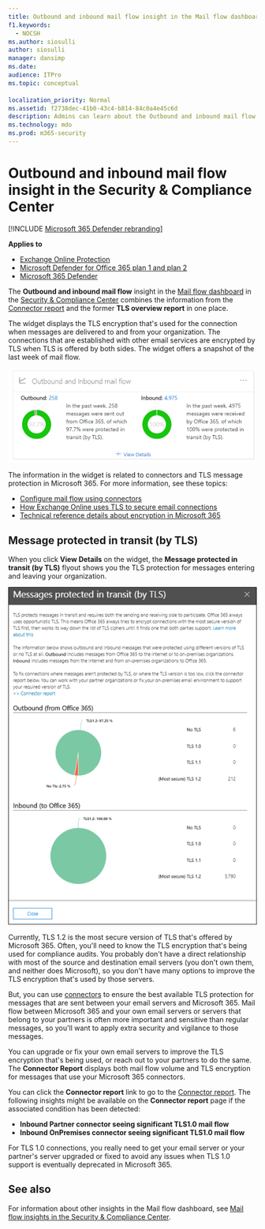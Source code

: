 ```yaml
---
title: Outbound and inbound mail flow insight in the Mail flow dashboard
f1.keywords: 
  - NOCSH
ms.author: siosulli
author: siosulli
manager: dansimp
ms.date: 
audience: ITPro
ms.topic: conceptual

localization_priority: Normal
ms.assetid: f2738dec-41b0-43c4-b814-84c0a4e45c6d
description: Admins can learn about the Outbound and inbound mail flow insight in the Mail flow dashboard in the Security & Compliance Center.
ms.technology: mdo
ms.prod: m365-security
---
```


# Outbound and inbound mail flow insight in the Security & Compliance Center

[!INCLUDE [Microsoft 365 Defender rebranding](../includes/microsoft-defender-for-office.md)]

**Applies to**
- [Exchange Online Protection](exchange-online-protection-overview.md)
- [Microsoft Defender for Office 365 plan 1 and plan 2](defender-for-office-365.md)
- [Microsoft 365 Defender](../defender/microsoft-365-defender.md)

The **Outbound and inbound mail flow** insight in the [Mail flow dashboard](mail-flow-insights-v2.md) in the [Security & Compliance Center](https://protection.office.com) combines the information from the [Connector report](view-mail-flow-reports.md#connector-report) and the former **TLS overview report** in one place.

The widget displays the TLS encryption that's used for the connection when messages are delivered to and from your organization. The connections that are established with other email services are encrypted by TLS when TLS is offered by both sides. The widget offers a snapshot of the last week of mail flow.

![Outbound and inbound mail flow widget in the Mail flow dashboard in the Security & Compliance Center](../../media/mfi-outbound-and-inbound-mail-flow-report-widget.png)

The information in the widget is related to connectors and TLS message protection in Microsoft 365. For more information, see these topics:

- [Configure mail flow using connectors](/exchange/mail-flow-best-practices/use-connectors-to-configure-mail-flow/use-connectors-to-configure-mail-flow)
- [How Exchange Online uses TLS to secure email connections](../../compliance/exchange-online-uses-tls-to-secure-email-connections.md)
- [Technical reference details about encryption in Microsoft 365](../../compliance/technical-reference-details-about-encryption.md)

## Message protected in transit (by TLS)

When you click **View Details** on the widget, the **Message protected in transit (by TLS)** flyout shows you the TLS protection for messages entering and leaving your organization.

![Messages protected in transit (by TLS) flyout that appears after you click View details on the Outbound and inbound email widget](../../media/mfi-outbound-and-inbound-mail-flow-report-details.png)

Currently, TLS 1.2 is the most secure version of TLS that's offered by Microsoft 365. Often, you'll need to know the TLS encryption that's being used for compliance audits. You probably don't have a direct relationship with most of the source and destination email servers (you don't own them, and neither does Microsoft), so you don't have many options to improve the TLS encryption that's used by those servers.

But, you can use [connectors](/exchange/mail-flow-best-practices/use-connectors-to-configure-mail-flow/use-connectors-to-configure-mail-flow) to ensure the best available TLS protection for messages that are sent between your email servers and Microsoft 365. Mail flow between Microsoft 365 and your own email servers or servers that belong to your partners is often more important and sensitive than regular messages, so you'll want to apply extra security and vigilance to those messages.

You can upgrade or fix your own email servers to improve the TLS encryption that's being used, or reach out to your partners to do the same. The **Connector Report** displays both mail flow volume and TLS encryption for messages that use your Microsoft 365 connectors.

You can click the **Connector report** link to go to the [Connector report](view-mail-flow-reports.md#connector-report). The following insights might be available on the **Connector report** page if the associated condition has been detected:

- **Inbound Partner connector seeing significant TLS1.0 mail flow**
- **Inbound OnPremises connector seeing significant TLS1.0 mail flow**

For TLS 1.0 connections, you really need to get your email server or your partner's server upgraded or fixed to avoid any issues when TLS 1.0 support is eventually deprecated in Microsoft 365.

## See also

For information about other insights in the Mail flow dashboard, see [Mail flow insights in the Security & Compliance Center](mail-flow-insights-v2.md).